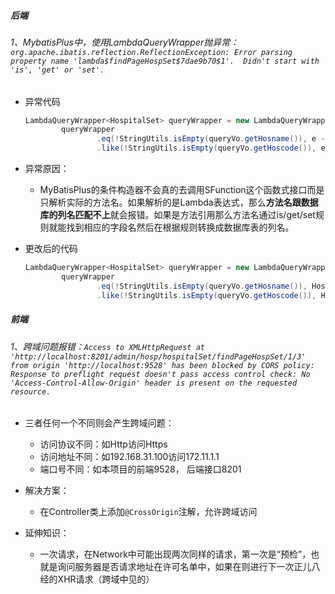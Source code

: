 ##### 后端

###### 1、MybatisPlus中，使用LambdaQueryWrapper抛异常：`org.apache.ibatis.reflection.ReflectionException: Error parsing property name 'lambda$findPageHospSet$7dae9b70$1'.  Didn't start with 'is', 'get' or 'set'.`

- 异常代码

    ```java
    LambdaQueryWrapper<HospitalSet> queryWrapper = new LambdaQueryWrapper<>();
            queryWrapper
                    .eq(!StringUtils.isEmpty(queryVo.getHosname()), e -> e.getHosname(), queryVo.getHosname())
                    .like(!StringUtils.isEmpty(queryVo.getHoscode()), e -> e.getHoscode(), queryVo.getHoscode());
    ```

- 异常原因：

    - MyBatisPlus的条件构造器不会真的去调用SFunction这个函数式接口而是只解析实际的方法名。如果解析的是Lambda表达式，那么**方法名跟数据库的列名匹配不上**就会报错。如果是方法引用那么方法名通过is/get/set规则就能找到相应的字段名然后在根据规则转换成数据库表的列名。

- 更改后的代码

    ```java
    LambdaQueryWrapper<HospitalSet> queryWrapper = new LambdaQueryWrapper<>();
            queryWrapper
                    .eq(!StringUtils.isEmpty(queryVo.getHosname()), HospitalSet::getHosname, queryVo.getHosname())
                    .like(!StringUtils.isEmpty(queryVo.getHoscode()), HospitalSet::getHoscode, queryVo.getHoscode());
    ```




##### 前端

###### 1、跨域问题报错：`Access to XMLHttpRequest at 'http://localhost:8201/admin/hosp/hospitalSet/findPageHospSet/1/3' from origin 'http://localhost:9528' has been blocked by CORS policy: Response to preflight request doesn't pass access control check: No 'Access-Control-Allow-Origin' header is present on the requested resource.`

- 三者任何一个不同则会产生跨域问题：
    - 访问协议不同：如Http访问Https
    - 访问地址不同：如192.168.31.100访问172.11.1.1
    - 端口号不同：如本项目的前端9528， 后端接口8201
- 解决方案：
    - 在Controller类上添加`@CrossOrigin`注解，允许跨域访问

- 延伸知识：
    - 一次请求，在Network中可能出现两次同样的请求，第一次是“预检”，也就是询问服务器是否请求地址在许可名单中，如果在则进行下一次正儿八经的XHR请求（跨域中见的）